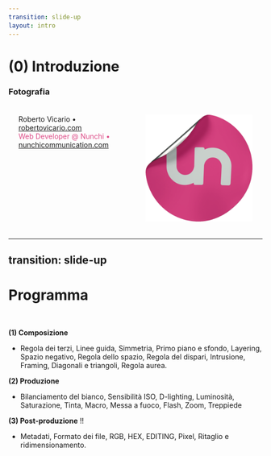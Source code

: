 ```yaml
---
transition: slide-up
layout: intro
---
```


# (0) Introduzione

<h3>Fotografia</h3>

<div class="two-column-container">
  <div class="left-column">
    <div class="absolute bottom-10">
      <span class="font-700">
        Roberto Vicario • <a href="https://www.robertovicario.com" target="_blank">robertovicario.com</a>
      </span>
      <br>
      <span class="font-700" style="color: #dd4a86">
        Web Developer @ Nunchi • <a href="https://www.nunchicommunication.com" target="_blank">nunchicommunication.com</a>
      </span>
    </div>
  </div>
  <div class="right-column">
    <img src="https://raw.githubusercontent.com/robertovicario/Comunicazione-Digitale/main/img/cover.png" width="256" alt="cover"/>
  </div>
</div>

<style>
.two-column-container {
    display: flex;
}

.left-column {
    flex: 1;
    padding: 20px;
}

.right-column {
    flex: 1;
    display: flex;
    justify-content: flex-end;
    align-items: flex-end;
    padding: 20px;
}
</style>

---
transition: slide-up
---

# Programma

<br>

**(1) Composizione**

- Regola dei terzi, Linee guida, Simmetria, Primo piano e sfondo, Layering, Spazio negativo, Regola dello spazio, Regola del dispari, Intrusione, Framing, Diagonali e triangoli, Regola aurea.

**(2) Produzione**

- Bilanciamento del bianco, Sensibilità ISO, D-lighting, Luminosità, Saturazione, Tinta, Macro, Messa a fuoco, Flash, Zoom, Treppiede

**(3) Post-produzione** !!

- Metadati, Formato dei file, RGB, HEX, EDITING, Pixel, Ritaglio e ridimensionamento.